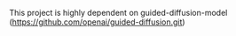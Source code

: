 This project is highly dependent on guided-diffusion-model (https://github.com/openai/guided-diffusion.git)
